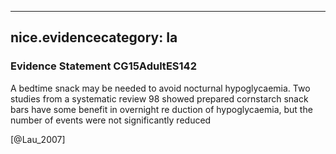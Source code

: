 
---
nice.evidencecategory: Ia
---

### Evidence Statement CG15AdultES142
A bedtime snack may be needed to avoid nocturnal hypoglycaemia. Two studies from a systematic review 98 showed prepared cornstarch snack bars have some benefit in overnight re duction of hypoglycaemia, but the number of events were not significantly reduced

[@Lau_2007]

